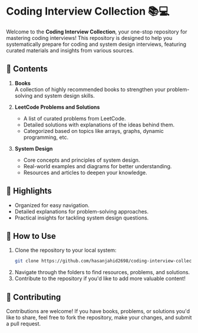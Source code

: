 # Coding Interview Collection 📚💻

Welcome to the **Coding Interview Collection**, your one-stop repository for mastering coding interviews! This repository is designed to help you systematically prepare for coding and system design interviews, featuring curated materials and insights from various sources.

## 📖 Contents

1. **Books**  
   A collection of highly recommended books to strengthen your problem-solving and system design skills.  

2. **LeetCode Problems and Solutions**  
   - A list of curated problems from LeetCode.  
   - Detailed solutions with explanations of the ideas behind them.  
   - Categorized based on topics like arrays, graphs, dynamic programming, etc.  

3. **System Design**  
   - Core concepts and principles of system design.  
   - Real-world examples and diagrams for better understanding.  
   - Resources and articles to deepen your knowledge.  

## 🌟 Highlights
- Organized for easy navigation.  
- Detailed explanations for problem-solving approaches.  
- Practical insights for tackling system design questions.  

## 🚀 How to Use
1. Clone the repository to your local system:  
   ```bash
   git clone https://github.com/hasanjahid2698/coding-interview-collection.git
   ```
2. Navigate through the folders to find resources, problems, and solutions.
3. Contribute to the repository if you'd like to add more valuable content!

## 🤝 Contributing
Contributions are welcome! If you have books, problems, or solutions you'd like to share, feel free to fork the repository, make your changes, and submit a pull request.


